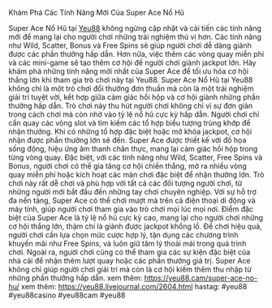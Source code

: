 Khám Phá Các Tính Năng Mới Của Super Ace Nổ Hũ

Super Ace Nổ Hũ tại [Yeu88](https://yeu88.cam/) không ngừng cập nhật và cải tiến các tính năng mới để mang lại cho người chơi những trải nghiệm thú vị hơn. Các tính năng như Wild, Scatter, Bonus và Free Spins sẽ giúp người chơi dễ dàng giành được các phần thưởng hấp dẫn. Hơn nữa, việc thêm các vòng quay miễn phí và các mini-game sẽ tạo thêm cơ hội để người chơi giành jackpot lớn. Hãy khám phá những tính năng mới nhất của Super Ace để tối ưu hóa cơ hội thắng lớn khi tham gia trò chơi này tại Yeu88.
Super Ace Nổ Hũ tại Yeu88 không chỉ là một trò chơi đổi thưởng đơn thuần mà còn là một trải nghiệm giải trí tuyệt vời, kết hợp giữa cảm giác hồi hộp và cơ hội giành những phần thưởng hấp dẫn. Trò chơi này thu hút người chơi không chỉ vì sự đơn giản trong cách chơi mà còn nhờ vào tỷ lệ nổ hũ cực kỳ hấp dẫn. Người chơi chỉ cần quay các vòng slot và tìm kiếm các tổ hợp biểu tượng trùng khớp để nhận thưởng. Khi có những tổ hợp đặc biệt hoặc mở khóa jackpot, cơ hội nhận được phần thưởng lớn sẽ đến. Super Ace được thiết kế với đồ họa sống động, hiệu ứng âm thanh chân thực, mang lại cảm giác hồi hộp trong từng vòng quay. Đặc biệt, với các tính năng như Wild, Scatter, Free Spins và Bonus, người chơi có thể gia tăng cơ hội chiến thắng, mở ra nhiều vòng quay miễn phí hoặc kích hoạt các màn chơi đặc biệt để nhận thưởng lớn.
Trò chơi này rất dễ chơi và phù hợp với tất cả các đối tượng người chơi, từ những người mới bắt đầu đến những tay chơi chuyên nghiệp. Với sự hỗ trợ đa nền tảng, Super Ace có thể chơi mượt mà trên cả điện thoại di động và máy tính, giúp người chơi tham gia vào trò chơi mọi lúc mọi nơi. Điểm đặc biệt của Super Ace là tỷ lệ nổ hũ cực kỳ cao, mang lại cho người chơi những cơ hội thắng lớn, thậm chí là giành được jackpot khổng lồ. Để chơi hiệu quả, người chơi cần lựa chọn mức cược hợp lý, tận dụng các chương trình khuyến mãi như Free Spins, và luôn giữ tâm lý thoải mái trong quá trình chơi. Ngoài ra, người chơi cũng có thể tham gia các sự kiện đặc biệt của nhà cái để nhận thêm lượt quay hoặc các phần thưởng giá trị. Super Ace không chỉ giúp người chơi giải trí mà còn là cơ hội kiếm thêm thu nhập từ những phần thưởng hấp dẫn.
xem thêm: https://yeu88.cam/super-ace-no-hu/
xem thêm: https://yeu88.livejournal.com/2604.html
hastag: #yeu88 #yeu88casino #yeu88cam #yeu88
